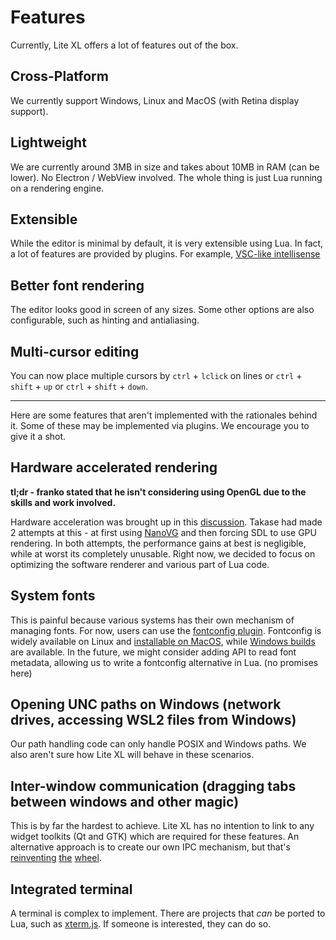 # Features

Currently, Lite XL offers a lot of features out of the box.

## Cross-Platform
We currently support Windows, Linux and MacOS (with Retina display support).

## Lightweight
We are currently around 3MB in size and takes about 10MB in RAM (can be lower). No Electron / WebView involved. The whole thing is just Lua running on a rendering engine.

## Extensible
While the editor is minimal by default, it is very extensible using Lua. In fact, a lot of features are provided by plugins. For example, [VSC-like intellisense](https://github.com/jgmdev/lite-xl-lsp)

## Better font rendering
The editor looks good in screen of any sizes. Some other options are also configurable, such as hinting and antialiasing.

## Multi-cursor editing
You can now place multiple cursors by `ctrl` + `lclick` on lines or `ctrl` + `shift` + `up` or `ctrl` + `shift` + `down`.


---


Here are some features that aren't implemented with the rationales behind it.
Some of these may be implemented via plugins.
We encourage you to give it a shot.

## Hardware accelerated rendering
**tl;dr -  franko stated that he isn't considering using OpenGL due to the skills and work involved.**

Hardware acceleration was brought up in this [discussion](https://github.com/lite-xl/lite-xl/discussions/450).
Takase had made 2 attempts at this - at first using [NanoVG](https://github.com/inniyah/nanovg) and then forcing SDL to use GPU rendering.
In both attempts, the performance gains at best is negligible, while at worst its completely unusable.
Right now, we decided to focus on optimizing the software renderer and various part of Lua code.

## System fonts
This is painful because various systems has their own mechanism of managing fonts.
For now, users can use the [fontconfig plugin](https://github.com/lite-xl/lite-xl-plugins/blob/master/plugins/fontconfig.lua).
Fontconfig is widely available on Linux and [installable on MacOS](https://formulae.brew.sh/formula/fontconfig), while [Windows builds](https://github.com/takase1121/mingw-w64-fontconfig) are available.
In the future, we might consider adding API to read font metadata, allowing us to write a fontconfig alternative in Lua. (no promises here)

## Opening UNC paths on Windows (network drives, accessing WSL2 files from Windows)
Our path handling code can only handle POSIX and Windows paths.
We also aren't sure how Lite XL will behave in these scenarios.

## Inter-window communication (dragging tabs between windows and other magic)
This is by far the hardest to achieve.
Lite XL has no intention to link to any widget toolkits (Qt and GTK) which are required for these features.
An alternative approach is to create our own IPC mechanism, but that's [reinventing](https://en.wikipedia.org/wiki/D-Bus) [the](https://en.wikipedia.org/wiki/Inter-Client_Communication_Conventions_Manual) [wheel](https://github.com/swaywm/wlroots).

## Integrated terminal
A terminal is complex to implement.
There are projects that _can_ be ported to Lua, such as [xterm.js](https://xtermjs.org/).
If someone is interested, they can do so.
